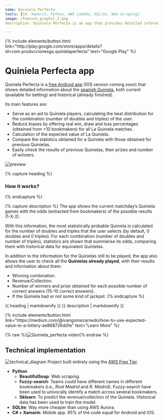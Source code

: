 ```yaml
---
name: Quiniela Perfecta
tools: [C#, Xamarin, Python, AWS Lambda, SQLite, Web Scraping]
image: /feature_graphic_3.png
description: Quiniela Perfecta is an app that provides detailed information about the spanish Quiniela games and calculates the statistically probable Quiniela's by calculating the best possible combination using real win, draw, and loss percentages from multiple bookmakers. It also calculates the expected value of a Quiniela, compares statistics with previous Quinielas, and allows users to check previous results and prizes.

---
```


<p class="text-left">
{% include elements/button.html link="http://play.google.com/store/apps/details?id=com.produccionesgs.quinielaperfecta" text="Google Play" %}
</p>

# Quiniela Perfecta app

Quiniela Perfecta is a [free Android app](http://play.google.com/store/apps/details?id=com.produccionesgs.quinielaperfecta) (IOS version coming soon) that shows detailed information about the [spanish Quiniela](https://www.loteriasyapuestas.es/en/centro-de-ayuda/como-se-juega/como-jugar-a-la-quiniela), both current (available for betting) and historical (already finished).

Its main features are:
- Serve as an aid to Quiniela players, calculating the best distribution for the combination (number of doubles and triples) of the user.
- Reduce biases by offering real win, draw and loss percentages (obtained from >10 bookmakers) for all La Quiniela matches.
- Calculation of the expected value of La Quiniela.
- Compare the statistics obtained for a Quiniela with those obtained for previous Quinielas.
- Easily check the results of previous Quinielas, their prizes and number of winners.

![preview](/feature_graphic_4.png)
<br>

{% capture heading %}
### How it works?

{% endcapture %}

{% capture description %}
The app shows the current matchday’s Quiniela games with the odds (extracted from bookmakers) of the possible results (1-X-2).

  With this information, the most statistically probable Quiniela is calculated for the number of doubles and triples that the user selects (by default, 0 doubles and 0 triples). For each combination (number of doubles and number of triples), statistics are shown that summarise its odds, comparing them with historical data for equivalent Quinielas.

  In addition to the information for the Quinielas still to be played, the app also allows the user to check all the **Quinielas already played**, with their results and information about them:
  - Winning combination.
  - Revenue/Collection.
  - Number of winners and prize obtained for each possible number of correct answers (15–10 correct answers).
  - If the Quiniela had or not some kind of jackpot.
{% endcapture %}

<div class="content-container">
  <div class="text-container">
    {{ heading | markdownify }}
    {{ description | markdownify }}
    <br>
  <p class="text-center">
{% include elements/button.html link="https://medium.com/@ivangomezarnedo/how-to-use-expected-value-in-a-lottery-ae868726dd1e" text="Learn More" %}
</p>
  </div>
  <div class="gif-container">
    {% raw %}<img src="/output.gif" alt="Quiniela_perfecta video">{% endraw %}
  </div>
</div>





## Technical implementation

![technical_diagram](/Lambda-telegram-scraping-s3.jpg)
Project built entirely using the [AWS Free Tier](https://aws.amazon.com/free/).
- **Python**
  - **BeautifulSoap**: Web scraping.
  - **Fuzzy-search**: Teams could have different names in different bookmakers (i.e., *Real Madrid* and *R. Madrid*). Fuzzy-search have been used to univocally identify a match across several bookmakers.
  - **Sklearn**: To predict the revenue/collection of the Quiniela. Historical data has been used to train the model. 
- **SQLite**: Way more cheaper than using AWS Aurora. 
- **C# + Xamarin**: Mobile app. 95% of the code equal for Android and IOS. 